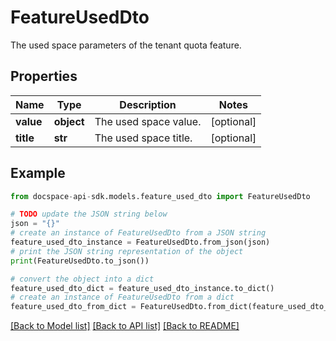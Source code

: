 # FeatureUsedDto
The used space parameters of the tenant quota feature.

## Properties

Name | Type | Description | Notes
------------ | ------------- | ------------- | -------------
**value** | **object** | The used space value. | [optional] 
**title** | **str** | The used space title. | [optional] 

## Example

```python
from docspace-api-sdk.models.feature_used_dto import FeatureUsedDto

# TODO update the JSON string below
json = "{}"
# create an instance of FeatureUsedDto from a JSON string
feature_used_dto_instance = FeatureUsedDto.from_json(json)
# print the JSON string representation of the object
print(FeatureUsedDto.to_json())

# convert the object into a dict
feature_used_dto_dict = feature_used_dto_instance.to_dict()
# create an instance of FeatureUsedDto from a dict
feature_used_dto_from_dict = FeatureUsedDto.from_dict(feature_used_dto_dict)
```
[[Back to Model list]](../README.md#documentation-for-models) [[Back to API list]](../README.md#documentation-for-api-endpoints) [[Back to README]](../README.md)


